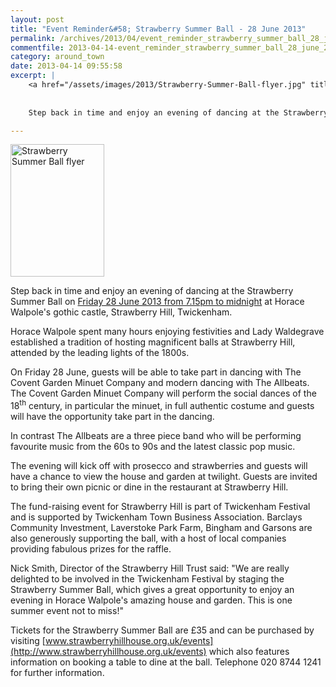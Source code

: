 ```yaml
---
layout: post
title: "Event Reminder&#58; Strawberry Summer Ball - 28 June 2013"
permalink: /archives/2013/04/event_reminder_strawberry_summer_ball_28_june_2013.html
commentfile: 2013-04-14-event_reminder_strawberry_summer_ball_28_june_2013
category: around_town
date: 2013-04-14 09:55:58
excerpt: |
    <a href="/assets/images/2013/Strawberry-Summer-Ball-flyer.jpg" title="See larger version of - Strawberry Summer Ball flyer"><img src="/assets/images/2013/Strawberry-Summer-Ball-flyer_thumb.jpg" width="150" height="212" alt="Strawberry Summer Ball flyer" class=" right" /></a>
    
    
    Step back in time and enjoy an evening of dancing at the Strawberry Summer Ball on <a href="https://stmargarets.london/event/event/200705143836">Friday 28 June 2013 from 7.15pm to midnight</a> at Horace Walpole's gothic castle, Strawberry Hill, Twickenham.

---
```


<a href="/assets/images/2013/Strawberry-Summer-Ball-flyer.jpg" title="See larger version of - Strawberry Summer Ball flyer"><img src="/assets/images/2013/Strawberry-Summer-Ball-flyer_thumb.jpg" width="150" height="212" alt="Strawberry Summer Ball flyer" class=" right" /></a>

Step back in time and enjoy an evening of dancing at the Strawberry Summer Ball on [Friday 28 June 2013 from 7.15pm to midnight](https://stmargarets.london/event/event/200705143836) at Horace Walpole's gothic castle, Strawberry Hill, Twickenham.

Horace Walpole spent many hours enjoying festivities and Lady Waldegrave established a tradition of hosting magnificent balls at Strawberry Hill, attended by the leading lights of the 1800s.

On Friday 28 June, guests will be able to take part in dancing with The Covent Garden Minuet Company and modern dancing with The Allbeats. The Covent Garden Minuet Company will perform the social dances of the 18<sup>th</sup> century, in particular the minuet, in full authentic costume and guests will have the opportunity take part in the dancing.

In contrast The Allbeats are a three piece band who will be performing favourite music from the 60s to 90s and the latest classic pop music.

The evening will kick off with prosecco and strawberries and guests will have a chance to view the house and garden at twilight. Guests are invited to bring their own picnic or dine in the restaurant at Strawberry Hill.

The fund-raising event for Strawberry Hill is part of Twickenham Festival and is supported by Twickenham Town Business Association. Barclays Community Investment, Laverstoke Park Farm, Bingham and Garsons are also generously supporting the ball, with a host of local companies providing fabulous prizes for the raffle.

Nick Smith, Director of the Strawberry Hill Trust said: "We are really delighted to be involved in the Twickenham Festival by staging the Strawberry Summer Ball, which gives a great opportunity to enjoy an evening in Horace Walpole's amazing house and garden. This is one summer event not to miss!"

Tickets for the Strawberry Summer Ball are £35 and can be purchased by visiting [www.strawberryhillhouse.org.uk/events](http://www.strawberryhillhouse.org.uk/events) which also features information on booking a table to dine at the ball. Telephone 020 8744 1241 for further information.

